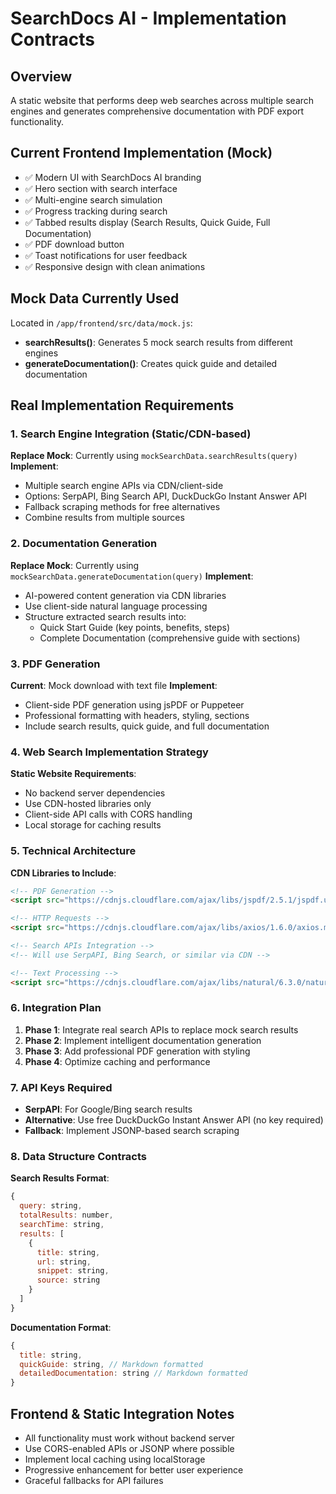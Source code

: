 # SearchDocs AI - Implementation Contracts

## Overview
A static website that performs deep web searches across multiple search engines and generates comprehensive documentation with PDF export functionality.

## Current Frontend Implementation (Mock)
- ✅ Modern UI with SearchDocs AI branding
- ✅ Hero section with search interface
- ✅ Multi-engine search simulation
- ✅ Progress tracking during search
- ✅ Tabbed results display (Search Results, Quick Guide, Full Documentation)
- ✅ PDF download button
- ✅ Toast notifications for user feedback
- ✅ Responsive design with clean animations

## Mock Data Currently Used
Located in `/app/frontend/src/data/mock.js`:
- **searchResults()**: Generates 5 mock search results from different engines
- **generateDocumentation()**: Creates quick guide and detailed documentation

## Real Implementation Requirements

### 1. Search Engine Integration (Static/CDN-based)
**Replace Mock**: Currently using `mockSearchData.searchResults(query)`
**Implement**: 
- Multiple search engine APIs via CDN/client-side
- Options: SerpAPI, Bing Search API, DuckDuckGo Instant Answer API
- Fallback scraping methods for free alternatives
- Combine results from multiple sources

### 2. Documentation Generation
**Replace Mock**: Currently using `mockSearchData.generateDocumentation(query)`
**Implement**:
- AI-powered content generation via CDN libraries
- Use client-side natural language processing
- Structure extracted search results into:
  - Quick Start Guide (key points, benefits, steps)
  - Complete Documentation (comprehensive guide with sections)

### 3. PDF Generation
**Current**: Mock download with text file
**Implement**: 
- Client-side PDF generation using jsPDF or Puppeteer
- Professional formatting with headers, styling, sections
- Include search results, quick guide, and full documentation

### 4. Web Search Implementation Strategy
**Static Website Requirements**:
- No backend server dependencies
- Use CDN-hosted libraries only
- Client-side API calls with CORS handling
- Local storage for caching results

### 5. Technical Architecture
**CDN Libraries to Include**:
```html
<!-- PDF Generation -->
<script src="https://cdnjs.cloudflare.com/ajax/libs/jspdf/2.5.1/jspdf.umd.min.js"></script>

<!-- HTTP Requests -->
<script src="https://cdnjs.cloudflare.com/ajax/libs/axios/1.6.0/axios.min.js"></script>

<!-- Search APIs Integration -->
<!-- Will use SerpAPI, Bing Search, or similar via CDN -->

<!-- Text Processing -->
<script src="https://cdnjs.cloudflare.com/ajax/libs/natural/6.3.0/natural.min.js"></script>
```

### 6. Integration Plan
1. **Phase 1**: Integrate real search APIs to replace mock search results
2. **Phase 2**: Implement intelligent documentation generation
3. **Phase 3**: Add professional PDF generation with styling
4. **Phase 4**: Optimize caching and performance

### 7. API Keys Required
- **SerpAPI**: For Google/Bing search results
- **Alternative**: Use free DuckDuckGo Instant Answer API (no key required)
- **Fallback**: Implement JSONP-based search scraping

### 8. Data Structure Contracts
**Search Results Format**:
```javascript
{
  query: string,
  totalResults: number,
  searchTime: string,
  results: [
    {
      title: string,
      url: string,
      snippet: string,
      source: string
    }
  ]
}
```

**Documentation Format**:
```javascript
{
  title: string,
  quickGuide: string, // Markdown formatted
  detailedDocumentation: string // Markdown formatted
}
```

## Frontend & Static Integration Notes
- All functionality must work without backend server
- Use CORS-enabled APIs or JSONP where possible
- Implement local caching using localStorage
- Progressive enhancement for better user experience
- Graceful fallbacks for API failures